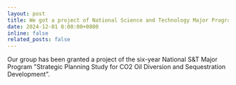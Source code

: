 ```yaml
---
layout: post
title: We got a project of National Science and Technology Major Program.
date: 2024-12-01 8:00:00+0800
inline: false
related_posts: false
---
```

Our group has been granted a project of the six-year National S&T Major Program "Strategic Planning Study for CO2 Oil Diversion and Sequestration Development".
